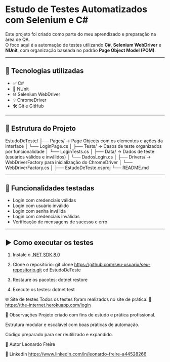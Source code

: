 ﻿# Estudo de Testes Automatizados com Selenium e C#

Este projeto foi criado como parte do meu aprendizado e preparação na área de QA.  
O foco aqui é a automação de testes utilizando **C#**, **Selenium WebDriver** e **NUnit**, com organização baseada no padrão **Page Object Model (POM)**.

---

## 🚀 Tecnologias utilizadas

- ✅ C#
- 🧪 NUnit
- 🌐 Selenium WebDriver
- 💡 ChromeDriver
- 🛠 Git e GitHub

---

## 📂 Estrutura do Projeto

EstudoDeTeste/
├── Pages/ → Page Objects com os elementos e ações da interface
│ └── LoginPage.cs
│
├── Tests/ → Casos de teste organizados por funcionalidade
│ └── LoginTests.cs
│
├── Data/ → Dados de teste (usuários válidos e inválidos)
│ └── DadosLogin.cs
│
├── Drivers/ → WebDriverFactory para inicialização do ChromeDriver
│ └── WebDriverFactory.cs
│
├── EstudoDeTeste.csproj
└── README.md

---

## 🧪 Funcionalidades testadas

- Login com credenciais válidas
- Login com usuário inválido
- Login com senha inválida
- Login com credenciais inválidas
- Verificação de mensagens de sucesso e erro

---

## ▶️ Como executar os testes

1. Instale o [.NET SDK 8.0](https://dotnet.microsoft.com/en-us/download)

2. Clone o repositório: 
   git clone https://github.com/seu-usuario/seu-repositorio.git
   cd EstudoDeTeste

3. Restaure os pacotes:
dotnet restore

4. Execute os testes:
dotnet test

🌐 Site de testes
Todos os testes foram realizados no site de prática:
🔗 https://the-internet.herokuapp.com/login

📌 Observações
Projeto criado com fins de estudo e prática profissional.

Estrutura modular e escalável com boas práticas de automação.

Código preparado para ser reutilizado e expandido.

📇 Autor
Leonardo Freire

📌 LinkedIn
https://www.linkedin.com/in/leonardo-freire-a44528266